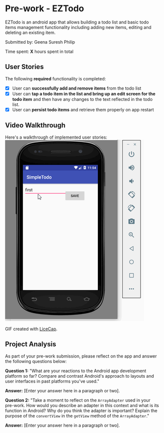 # Pre-work - EZTodo

EZTodo is an android app that allows building a todo list and basic todo items management functionality including adding new items, editing and deleting an existing item.

Submitted by: Geena Suresh Philip

Time spent: **X** hours spent in total

## User Stories

The following **required** functionality is completed:

* [X] User can **successfully add and remove items** from the todo list
* [X] User can **tap a todo item in the list and bring up an edit screen for the todo item** and then have any changes to the text reflected in the todo list.
* [X] User can **persist todo items** and retrieve them properly on app restart

## Video Walkthrough

Here's a walkthrough of implemented user stories:
![alt text](https://github.com/geenasuresh/eztodo/blob/master/eztodo.gif "Video walkthrough")

GIF created with [LiceCap](http://www.cockos.com/licecap/).


## Project Analysis

As part of your pre-work submission, please reflect on the app and answer the following questions below:

**Question 1:** "What are your reactions to the Android app development platform so far? Compare and contrast Android's approach to layouts and user interfaces in past platforms you've used."

**Answer:** [Enter your answer here in a paragraph or two].

**Question 2:** "Take a moment to reflect on the `ArrayAdapter` used in your pre-work. How would you describe an adapter in this context and what is its function in Android? Why do you think the adapter is important? Explain the purpose of the `convertView` in the `getView` method of the `ArrayAdapter`."

**Answer:** [Enter your answer here in a paragraph or two].


